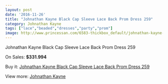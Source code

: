 ```yaml
---
layout: post
date: '2016-11-26'
title: "Johnathan Kayne Black Cap Sleeve Lace Back Prom Dress 259"
category: Johnathan Kayne
tags: ["lace","beaded","dresses","party","prom"]
image: http://www.princessan.com/6583-thickbox_default/johnathan-kayne-black-cap-sleeve-lace-back-prom-dress-259.jpg
---
```

Johnathan Kayne Black Cap Sleeve Lace Back Prom Dress 259

On Sales: **$331.994**
<a href="https://www.princessan.com/en/johnathan-kayne/3009-johnathan-kayne-black-cap-sleeve-lace-back-prom-dress-259.html"><amp-img layout="responsive" width="600" height="600" src="//www.princessan.com/6583-thickbox_default/johnathan-kayne-black-cap-sleeve-lace-back-prom-dress-259.jpg" alt="Johnathan Kayne Black Cap Sleeve Lace Back Prom Dress 259 0" /></a>
<a href="https://www.princessan.com/en/johnathan-kayne/3009-johnathan-kayne-black-cap-sleeve-lace-back-prom-dress-259.html"><amp-img layout="responsive" width="600" height="600" src="//www.princessan.com/6584-thickbox_default/johnathan-kayne-black-cap-sleeve-lace-back-prom-dress-259.jpg" alt="Johnathan Kayne Black Cap Sleeve Lace Back Prom Dress 259 1" /></a>
<a href="https://www.princessan.com/en/johnathan-kayne/3009-johnathan-kayne-black-cap-sleeve-lace-back-prom-dress-259.html"><amp-img layout="responsive" width="600" height="600" src="//www.princessan.com/6585-thickbox_default/johnathan-kayne-black-cap-sleeve-lace-back-prom-dress-259.jpg" alt="Johnathan Kayne Black Cap Sleeve Lace Back Prom Dress 259 2" /></a>

Buy it: [Johnathan Kayne Black Cap Sleeve Lace Back Prom Dress 259](https://www.princessan.com/en/johnathan-kayne/3009-johnathan-kayne-black-cap-sleeve-lace-back-prom-dress-259.html "Johnathan Kayne Black Cap Sleeve Lace Back Prom Dress 259")

View more: [Johnathan Kayne](https://www.princessan.com/en/25-johnathan-kayne "Johnathan Kayne")